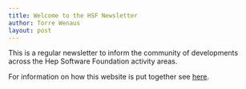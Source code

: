 ```yaml
---
title: Welcome to the HSF Newsletter
author: Torre Wenaus
layout: post
---
```


This is a regular newsletter to inform the community of developments across the Hep Software Foundation activity areas.

For information on how this website is put together see [here](/about.html).
<!--more-->
